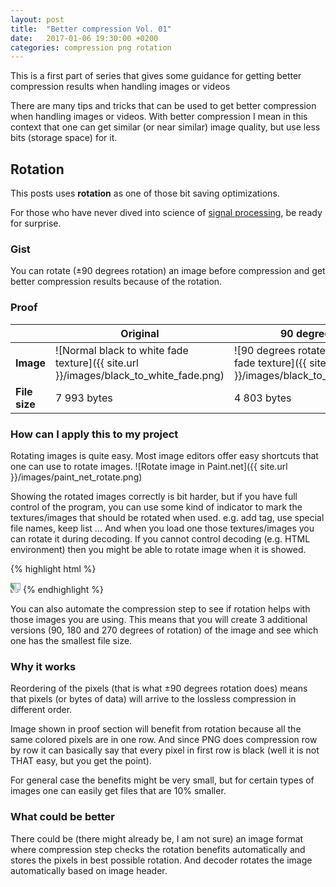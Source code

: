 ```yaml
---
layout: post
title:  "Better compression Vol. 01"
date:   2017-01-06 19:30:00 +0200
categories: compression png rotation
---
```

This is a first part of series that gives some guidance for getting better compression results when handling images or videos

There are many tips and tricks that can be used to get better compression when handling images or videos. With better compression I mean in this context that one can get similar (or near similar) image quality, but use less bits (storage space) for it.

## Rotation

This posts uses **rotation** as one of those bit saving optimizations. 

For those who have never dived into science of [signal processing](https://en.wikipedia.org/wiki/Signal_processing), be ready for surprise.

### Gist
You can rotate (±90 degrees rotation) an image before compression and get better compression results because of the rotation.

### Proof
|       | Original       | 90 degrees rotated |
|---------------|---------------|---------------|
| **Image**|![Normal black to white fade texture]({{ site.url }}/images/black_to_white_fade.png)|![90 degrees rotated black to white fade texture]({{ site.url }}/images/black_to_white_fade_90.png)|
| **File size** | 7 993 bytes | 4 803 bytes |

### How can I apply this to my project
Rotating images is quite easy. Most image editors offer easy shortcuts that one can use to rotate images.
![Rotate image in Paint.net]({{ site.url }}/images/paint_net_rotate.png)

Showing the rotated images correctly is bit harder, but if you have full control of the program, you can use some kind of indicator to mark the textures/images that should be rotated when used. e.g. add tag, use special file names, keep list ... And when you load one those textures/images you can rotate it during decoding. If you cannot control decoding (e.g. HTML environment) then you might be able to rotate image when it is showed. 

{% highlight html %}
<!--Rotate image 90 degrees-->
<img src="image_that_needs_rotation.png" style="transform: rotate(90deg);">
{% endhighlight %}

You can also automate the compression step to see if rotation helps with those images you are using. This means that you will create 3 additional versions (90, 180 and 270 degrees of rotation) of the image and see which one has the smallest file size.

### Why it works
Reordering of the pixels (that is what ±90 degrees rotation does) means that pixels (or bytes of data) will arrive to the lossless compression in different order. 

Image shown in proof section will benefit from rotation because all the same colored pixels are in one row. And since PNG does compression row by row it can basically say that every pixel in first row is black (well it is not THAT easy, but you get the point).

For general case the benefits might be very small, but for certain types of images one can easily get files that are 10% smaller.

### What could be better
There could be (there might already be, I am not sure) an image format where compression step checks the rotation benefits automatically and stores the pixels in best possible rotation. And decoder rotates the image automatically based on image header.